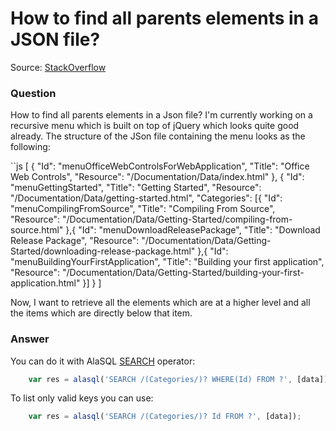 # How to find all parents elements in a JSON file?

Source: [StackOverflow](http://stackoverflow.com/questions/29937203/find-all-parents-elements-in-a-json-file-using-jquery/29937369#29937369
)

### Question

How to find all parents elements in a Json file? I'm currently working on a recursive menu which is built on top of jQuery which looks quite good already. The structure of the JSon file containing the menu looks as the following:

``js
[
   { 
       "Id": "menuOfficeWebControlsForWebApplication", 
       "Title": "Office Web Controls", 
       "Resource": "/Documentation/Data/index.html" },
   { 
       "Id": "menuGettingStarted", 
       "Title": "Getting Started", 
       "Resource": "/Documentation/Data/getting-started.html", 
       "Categories": [{ 
             "Id": "menuCompilingFromSource", 
             "Title": "Compiling From Source", 
             "Resource": "/Documentation/Data/Getting-Started/compiling-from-source.html" 
          },{ 
             "Id": "menuDownloadReleasePackage", 
             "Title": "Download Release Package", 
             "Resource": "/Documentation/Data/Getting-Started/downloading-release-package.html"
          },{ 
             "Id": "menuBuildingYourFirstApplication", 
             "Title": "Building your first application", 
             "Resource": "/Documentation/Data/Getting-Started/building-your-first-application.html" 
        }]
   }
]

Now, I want to retrieve all the elements which are at a higher level and all the items which are directly below that item.

### Answer

You can do it with AlaSQL [SEARCH](Search) operator:

```js
    var res = alasql('SEARCH /(Categories/)? WHERE(Id) FROM ?', [data]);
```

To list only valid keys you can use:
```js
    var res = alasql('SEARCH /(Categories/)? Id FROM ?', [data]);
```
